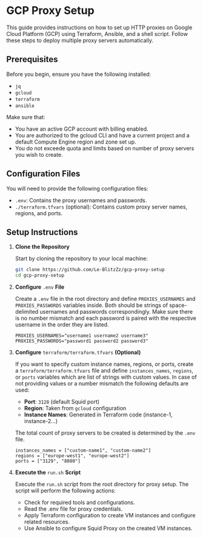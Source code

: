 # GCP Proxy Setup

This guide provides instructions on how to set up HTTP proxies on Google Cloud Platform (GCP) using Terraform, Ansible, and a shell script. Follow these steps to deploy multiple proxy servers automatically.

## Prerequisites

Before you begin, ensure you have the following installed:
- `jq`
- `gcloud`
- `terraform`
- `ansible`

Make sure that:
- You have an active GCP account with billing enabled.
- You are authorized to the gcloud CLI and have a current project and a default Compute Engine region and zone set up.
- You do not exceede quota and limits based on number of proxy servers you wish to create.

## Configuration Files

You will need to provide the following configuration files:
- `.env`: Contains the proxy usernames and passwords.
- `./terraform.tfvars` (optional): Contains custom proxy server names, regions, and ports.
## Setup Instructions

1. **Clone the Repository**

   Start by cloning the repository to your local machine:

    ```sh
    git clone https://github.com/Le-BlitzZz/gcp-proxy-setup
    cd gcp-proxy-setup
    ```

2. **Configure** `.env` **File**

    Create a `.env` file in the root directory and define `PROXIES_USERNAMES` and `PROXIES_PASSWORDS` variables inside. Both should be strings of space-delimited usernames and passwords correspondingly. Make sure there is no number mismatch and each password is paired with the respective username in the order they are listed.
    ```
    PROXIES_USERNAMES="username1 username2 username3"
    PROXIES_PASSWORDS="password1 password2 password3"
    ```

3. **Configure** `terraform/terraform.tfvars` **(Optional)**

    If you want to specify custom instance names, regions, or ports, create a `terraform/terraform.tfvars` file and define `instances_names`, `regions`, or `ports` variables which are list of strings with custom values. In case of not providing values or a number mismatch the following defaults are used:
    - **Port**: `3128` (default Squid port)
    - **Region**: Taken from `gcloud` configuration
    - **Instance Names**: Generated in Terraform code (instance-1, instance-2...)

    The total count of proxy servers to be created is determined by the `.env` file.
    ```
    instances_names = ["custom-name1", "custom-name2"]
    regions = ["europe-west1", "europe-west2"]
    ports = ["3129", "8080"]
    ```

4. **Execute the** `run.sh` **Script**

    Execute the `run.sh` script from the root directory for proxy setup.
    The script will perform the following actions:
    - Check for required tools and configurations.
    - Read the .env file for proxy credentials.
    - Apply Terraform configuration to create VM instances and configure related resources.
    - Use Ansible to configure Squid Proxy on the created VM instances.
